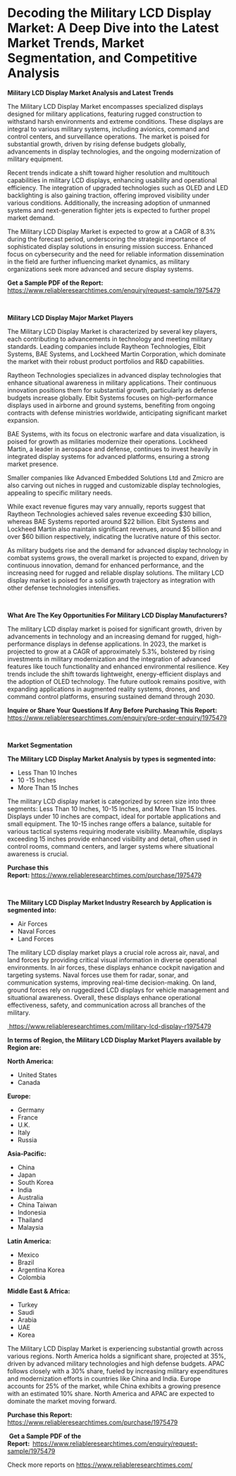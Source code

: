 <p><h1>Decoding the Military LCD Display Market: A Deep Dive into the Latest Market Trends, Market Segmentation, and Competitive Analysis</h1></p><p><strong>Military LCD Display Market Analysis and Latest Trends</strong></p>
<p><p>The Military LCD Display Market encompasses specialized displays designed for military applications, featuring rugged construction to withstand harsh environments and extreme conditions. These displays are integral to various military systems, including avionics, command and control centers, and surveillance operations. The market is poised for substantial growth, driven by rising defense budgets globally, advancements in display technologies, and the ongoing modernization of military equipment.</p><p>Recent trends indicate a shift toward higher resolution and multitouch capabilities in military LCD displays, enhancing usability and operational efficiency. The integration of upgraded technologies such as OLED and LED backlighting is also gaining traction, offering improved visibility under various conditions. Additionally, the increasing adoption of unmanned systems and next-generation fighter jets is expected to further propel market demand.</p><p>The Military LCD Display Market is expected to grow at a CAGR of 8.3% during the forecast period, underscoring the strategic importance of sophisticated display solutions in ensuring mission success. Enhanced focus on cybersecurity and the need for reliable information dissemination in the field are further influencing market dynamics, as military organizations seek more advanced and secure display systems.</p></p>
<p><strong>Get a Sample PDF of the Report:&nbsp;</strong> <a href="https://www.reliableresearchtimes.com/enquiry/request-sample/1975479?utm_campaign=2931&utm_medium=2&utm_source=Github&utm_content=ia&utm_term=06042025&utm_id=military-lcd-display">https://www.reliableresearchtimes.com/enquiry/request-sample/1975479</a></p>
<p>&nbsp;</p>
<p><strong>Military LCD Display Major Market Players</strong></p>
<p><p>The Military LCD Display Market is characterized by several key players, each contributing to advancements in technology and meeting military standards. Leading companies include Raytheon Technologies, Elbit Systems, BAE Systems, and Lockheed Martin Corporation, which dominate the market with their robust product portfolios and R&D capabilities.</p><p>Raytheon Technologies specializes in advanced display technologies that enhance situational awareness in military applications. Their continuous innovation positions them for substantial growth, particularly as defense budgets increase globally. Elbit Systems focuses on high-performance displays used in airborne and ground systems, benefiting from ongoing contracts with defense ministries worldwide, anticipating significant market expansion.</p><p>BAE Systems, with its focus on electronic warfare and data visualization, is poised for growth as militaries modernize their operations. Lockheed Martin, a leader in aerospace and defense, continues to invest heavily in integrated display systems for advanced platforms, ensuring a strong market presence. </p><p>Smaller companies like Advanced Embedded Solutions Ltd and Zmicro are also carving out niches in rugged and customizable display technologies, appealing to specific military needs. </p><p>While exact revenue figures may vary annually, reports suggest that Raytheon Technologies achieved sales revenue exceeding $30 billion, whereas BAE Systems reported around $22 billion. Elbit Systems and Lockheed Martin also maintain significant revenues, around $5 billion and over $60 billion respectively, indicating the lucrative nature of this sector.</p><p>As military budgets rise and the demand for advanced display technology in combat systems grows, the overall market is projected to expand, driven by continuous innovation, demand for enhanced performance, and the increasing need for rugged and reliable display solutions. The military LCD display market is poised for a solid growth trajectory as integration with other defense technologies intensifies.</p></p>
<p>&nbsp;</p>
<p><strong>What Are The Key Opportunities For Military LCD Display Manufacturers?</strong></p>
<p><p>The military LCD display market is poised for significant growth, driven by advancements in technology and an increasing demand for rugged, high-performance displays in defense applications. In 2023, the market is projected to grow at a CAGR of approximately 5.3%, bolstered by rising investments in military modernization and the integration of advanced features like touch functionality and enhanced environmental resilience. Key trends include the shift towards lightweight, energy-efficient displays and the adoption of OLED technology. The future outlook remains positive, with expanding applications in augmented reality systems, drones, and command control platforms, ensuring sustained demand through 2030.</p></p>
<p><strong>Inquire or Share Your Questions If Any Before Purchasing This Report:</strong> <a href="https://www.reliableresearchtimes.com/enquiry/pre-order-enquiry/1975479?utm_campaign=2931&utm_medium=2&utm_source=Github&utm_content=ia&utm_term=06042025&utm_id=military-lcd-display">https://www.reliableresearchtimes.com/enquiry/pre-order-enquiry/1975479</a></p>
<p>&nbsp;</p>
<p><strong>Market Segmentation</strong></p>
<p><strong>The Military LCD Display Market Analysis by types is segmented into:</strong></p>
<p><ul><li>Less Than 10 Inches</li><li>10 -15 Inches</li><li>More Than 15 Inches</li></ul></p>
<p><p>The military LCD display market is categorized by screen size into three segments: Less Than 10 Inches, 10-15 Inches, and More Than 15 Inches. Displays under 10 inches are compact, ideal for portable applications and small equipment. The 10-15 inches range offers a balance, suitable for various tactical systems requiring moderate visibility. Meanwhile, displays exceeding 15 inches provide enhanced visibility and detail, often used in control rooms, command centers, and larger systems where situational awareness is crucial.</p></p>
<p><strong>Purchase this Report:&nbsp;</strong><a href="https://www.reliableresearchtimes.com/purchase/1975479?utm_campaign=2931&utm_medium=2&utm_source=Github&utm_content=ia&utm_term=06042025&utm_id=military-lcd-display">https://www.reliableresearchtimes.com/purchase/1975479</a></p>
<p>&nbsp;</p>
<p><strong>The Military LCD Display Market Industry Research by Application is segmented into:</strong></p>
<p><ul><li>Air Forces</li><li>Naval Forces</li><li>Land Forces</li></ul></p>
<p><p>The military LCD display market plays a crucial role across air, naval, and land forces by providing critical visual information in diverse operational environments. In air forces, these displays enhance cockpit navigation and targeting systems. Naval forces use them for radar, sonar, and communication systems, improving real-time decision-making. On land, ground forces rely on ruggedized LCD displays for vehicle management and situational awareness. Overall, these displays enhance operational effectiveness, safety, and communication across all branches of the military.</p></p>
<p><a href="https://www.reliableresearchtimes.com/military-lcd-display-r1975479?utm_campaign=2931&utm_medium=2&utm_source=Github&utm_content=ia&utm_term=06042025&utm_id=military-lcd-display">&nbsp;https://www.reliableresearchtimes.com/military-lcd-display-r1975479</a></p>
<p><strong>In terms of Region, the Military LCD Display Market Players available by Region are:</strong></p>
<p>
    <p> <strong> North America: </strong>
        <ul>
            <li>United States</li>
            <li>Canada</li>
        </ul>
        </p> 
    <p> <strong> Europe: </strong>
        <ul>
            <li>Germany</li>
            <li>France</li>
            <li>U.K.</li>
            <li>Italy</li>
            <li>Russia</li>
        </ul>
        </p> 
    <p> <strong> Asia-Pacific: </strong>
        <ul>
            <li>China</li>
            <li>Japan</li>
            <li>South Korea</li>
            <li>India</li>
            <li>Australia</li>
            <li>China Taiwan</li>
            <li>Indonesia</li>
            <li>Thailand</li>
            <li>Malaysia</li>
        </ul>
        </p> 
    <p> <strong> Latin America: </strong>
        <ul>
            <li>Mexico</li>
            <li>Brazil</li>
            <li>Argentina Korea</li>
            <li>Colombia</li>
        </ul>
        </p> 
    <p> <strong> Middle East & Africa: </strong>
        <ul>
            <li>Turkey</li>
            <li>Saudi</li>
            <li>Arabia</li>
            <li>UAE</li>
            <li>Korea</li>
        </ul>
    </p>
    </p>
<p><p>The Military LCD Display Market is experiencing substantial growth across various regions. North America holds a significant share, projected at 35%, driven by advanced military technologies and high defense budgets. APAC follows closely with a 30% share, fueled by increasing military expenditures and modernization efforts in countries like China and India. Europe accounts for 25% of the market, while China exhibits a growing presence with an estimated 10% share. North America and APAC are expected to dominate the market moving forward.</p></p>
<p><strong>Purchase this Report: </strong><a href="https://www.reliableresearchtimes.com/purchase/1975479?utm_campaign=2931&utm_medium=2&utm_source=Github&utm_content=ia&utm_term=06042025&utm_id=military-lcd-display">https://www.reliableresearchtimes.com/purchase/1975479</a></p>
<p>&nbsp;<strong>Get a Sample PDF of the Report:&nbsp;&nbsp;</strong><a href="https://www.reliableresearchtimes.com/enquiry/request-sample/1975479?utm_campaign=2931&utm_medium=2&utm_source=Github&utm_content=ia&utm_term=06042025&utm_id=military-lcd-display">https://www.reliableresearchtimes.com/enquiry/request-sample/1975479</a></p>
<p><strong></strong></p>
<p>Check more reports on <a href="https://www.reliableresearchtimes.com/?utm_campaign=2931&utm_medium=2&utm_source=Github&utm_content=ia&utm_term=06042025&utm_id=military-lcd-display">https://www.reliableresearchtimes.com/</a></p>